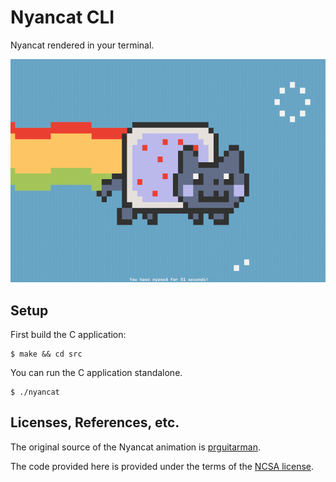 Nyancat CLI
===========

Nyancat rendered in your terminal.

![nyancat](nyancat.gif)

Setup
-----

First build the C application:

```console
$ make && cd src
```

You can run the C application standalone.

```console
$ ./nyancat
```

Licenses, References, etc.
--------------------------

The original source of the Nyancat animation is
[prguitarman](http://www.prguitarman.com/index.php?id=348).

The code provided here is provided under the terms of the
[NCSA license](http://en.wikipedia.org/wiki/University_of_Illinois/NCSA_Open_Source_License).
